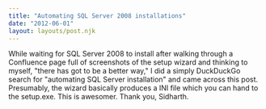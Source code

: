 ```yaml
---
title: "Automating SQL Server 2008 installations"
date: "2012-06-01"
layout: layouts/post.njk
---
```


While waiting for SQL Server 2008 to install after walking through a Confluence
page full of screenshots of the setup wizard and thinking to myself, "there has
got to be a better way," I did a simply DuckDuckGo search for "automating SQL
Server installation" and came across this post. Presumably, the wizard basically
produces a INI file which you can hand to the setup.exe. This is awesomer. Thank
you, Sidharth.
